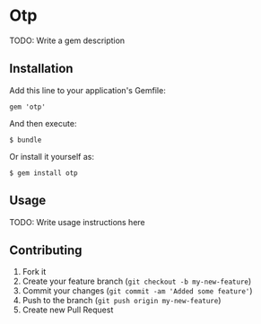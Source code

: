 # Otp

TODO: Write a gem description

## Installation

Add this line to your application's Gemfile:

    gem 'otp'

And then execute:

    $ bundle

Or install it yourself as:

    $ gem install otp

## Usage

TODO: Write usage instructions here

## Contributing

1. Fork it
2. Create your feature branch (`git checkout -b my-new-feature`)
3. Commit your changes (`git commit -am 'Added some feature'`)
4. Push to the branch (`git push origin my-new-feature`)
5. Create new Pull Request
